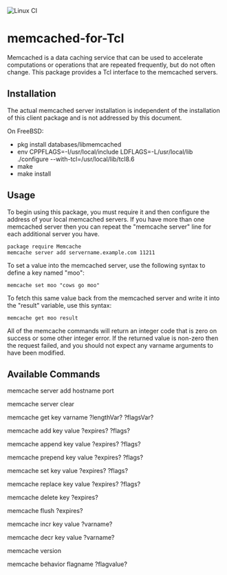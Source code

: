 ![Linux CI](https://github.com/bovine/memcached-for-Tcl/workflows/Linux%20CI/badge.svg)

memcached-for-Tcl
=================

Memcached is a data caching service that can be used to accelerate computations or operations that are repeated
frequently, but do not often change. This package provides a Tcl interface to the memcached servers.


Installation
------------

The actual memcached server installation is independent of the
installation of this client package and is not addressed by this
document.


On FreeBSD:
* pkg install databases/libmemcached
* env CPPFLAGS=-I/usr/local/include LDFLAGS=-L/usr/local/lib ./configure --with-tcl=/usr/local/lib/tcl8.6
* make
* make install


Usage
-----

To begin using this package, you must require it and then configure
the address of your local memcached servers.  If you have more than
one memcached server then you can repeat the "memcache server" line
for each additional server you have.

```
package require Memcache
memcache server add servername.example.com 11211
```

To set a value into the memcached server, use the following syntax to
define a key named "moo":

```
memcache set moo "cows go moo"
```

To fetch this same value back from the memcached server and write it
into the "result" variable, use this syntax:

```
memcache get moo result
```

All of the memcache commands will return an integer code that is zero
on success or some other integer error. If the returned value is
non-zero then the request failed, and you should not expect any 
varname arguments to have been modified.


Available Commands
------------------

 memcache server add hostname port

 memcache server clear

 memcache get key varname ?lengthVar? ?flagsVar?

 memcache add key value ?expires? ?flags?

 memcache append key value ?expires? ?flags?

 memcache prepend key value ?expires? ?flags?

 memcache set key value ?expires? ?flags?

 memcache replace key value ?expires? ?flags?

 memcache delete key ?expires?

 memcache flush ?expires?

 memcache incr key value ?varname?

 memcache decr key value ?varname?

 memcache version

 memcache behavior flagname ?flagvalue?
